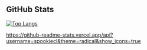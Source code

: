 ## GitHub Stats

[![Top Langs](https://github-readme-stats.vercel.app/api?username=SpookieCL&count_private=true&show_icons=true&theme=radical&hide_border=true&hide_title=true&hide=prs&disable_animations=true&cache_seconds=1800)](https://github.com/SpookieCL?tab=repositories)

<!---
SpookieCL/SpookieCL is a ✨ special ✨ repository because its `README.md` (this file) appears on your GitHub profile.
You can click the Preview link to take a look at your changes.
--->
https://github-readme-stats.vercel.app/api?username=spookiecl&theme=radical&show_icons=true
